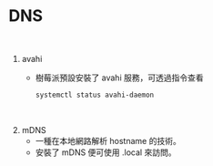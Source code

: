 # DNS
</br>

1. avahi
   - 樹莓派預設安裝了 avahi 服務，可透過指令查看

        ```bash
        systemctl status avahi-daemon
        ```

</br>

2. mDNS
   - 一種在本地網路解析 hostname 的技術。
   - 安裝了 mDNS 便可使用 .local 來訪問。